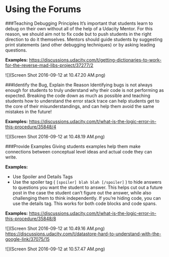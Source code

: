 # Using the Forums
###Teaching Debugging Principles
It’s important that students learn to debug on their own without all of the help of a Udacity Mentor. For this reason, we should aim not to fix code but to push students in the right direction to do it themselves. Mentors should guide students by suggesting print statements (and other debugging techniques) or by asking leading questions.

**Examples:** https://discussions.udacity.com/t/getting-dictionaries-to-work-for-the-reverse-mad-libs-project/37277/2 

![](Screen Shot 2016-09-12 at 10.47.20 AM.png)

###Identify the Bug, Explain the Reason
Identifying bugs is not always enough for students to truly understand why their code is not performing as expected. Breaking the code down as much as possible and teaching students how to understand the error stack trace can help students get to the core of their misunderstandings, and can help them avoid the same mistakes in the future!

**Examples:** https://discussions.udacity.com/t/what-is-the-logic-error-in-this-procedure/35848/4 

![](Screen Shot 2016-09-12 at 10.48.19 AM.png)

###Provide Examples
Giving students examples help them make connections between conceptual level ideas and actual code they can write. 

**Examples:**
* Use Spoiler and Details Tags
* Use the spoiler tag ( ```[spoiler] blah blah [/spoiler]``` ) to hide answers to questions you want the student to answer. This helps cut out a future post in the case the student can’t figure out the answer, while also challenging them to think independently. If you’re hiding code, you can use the details tag. This works for both code blocks and code spans. 

**Examples:**
https://discussions.udacity.com/t/what-is-the-logic-error-in-this-procedure/35848/8 

![](Screen Shot 2016-09-12 at 10.49.16 AM.png)
https://discussions.udacity.com/t/datastore-hard-to-understand-with-the-google-link/37075/15

![](Screen Shot 2016-09-12 at 10.57.47 AM.png)


